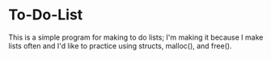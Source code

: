 # To-Do-List
This is a simple program for making to do lists; I'm making it because I make lists often and I'd like to practice using structs, malloc(), and free().
